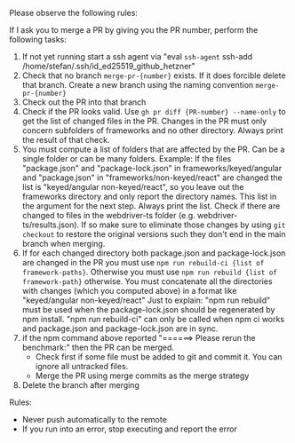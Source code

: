 Please observe the following rules:

If I ask you to merge a PR by giving you the PR number, perform the following tasks:
1. If not yet running start a ssh agent via "eval `ssh-agent`
ssh-add /home/stefan/.ssh/id_ed25519_github_hetzner"
2. Check that no branch `merge-pr-{number}` exists. If it does forcible delete that branch. Create a new branch using the naming convention `merge-pr-{number}`
3. Check out the PR into that branch
4. Check if the PR looks valid. Use `gh pr diff {PR-number} --name-only` to get the list of changed files in the PR. Changes in the PR must only concern subfolders of frameworks and no other directory. Always print the result of that check.
5. You must compute a list of folders that are affected by the PR. Can be a single folder or can be many folders. Example: If the files "package.json" and "package-lock.json" in frameworks/keyed/angular and "package.json" in "frameworks/non-keyed/react" are changed the list is "keyed/angular non-keyed/react", so you leave out the frameworks directory and only report the directory names. This list in the argument for the next step.
Always print the list.
Check if there are changed to files in the webdriver-ts folder (e.g. webdriver-ts/results.json). If so make sure to eliminate those changes by using `git checkout` to restore the original versions such they don't end in the main branch when merging.
6. If for each changed directory both package.json and package-lock.json are changed in the PR you must use `npm run rebuild-ci {list of framework-paths}`. Otherwise you must use `npm run rebuild {list of framework-path}` otherwise. You must concatenate all the directories with changes (which you computed above) in a format like "keyed/angular non-keyed/react"
    Just to explain: "npm run rebuild" must be used when the package-lock.json should be regenerated by
    npm install. "npm run rebuild-ci" can only be called when npm ci works and package.json and package-lock.json are in sync.
7. if the npm command above reported "======> Please rerun the benchmark:" then the PR can be merged.
    * Check first if some file must be added to git and commit it. You can ignore all untracked files.
    * Merge the PR using merge commits as the merge strategy
8. Delete the branch after merging

Rules:
* Never push automatically to the remote
* If you run into an error, stop executing and report the error
